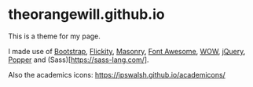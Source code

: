 # theorangewill.github.io

This is a theme for my page.

I made use of [Bootstrap](https://getbootstrap.com/), [Flickity](https://flickity.metafizzy.co/), [Masonry](https://masonry.desandro.com/), [Font Awesome](https://fontawesome.com/), [WOW](https://wowjs.uk/), [jQuery](https://jquery.com/), [Popper](https://popper.js.org/) and (Sass)[https://sass-lang.com/].

Also the academics icons: https://jpswalsh.github.io/academicons/